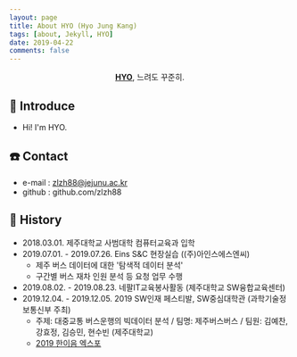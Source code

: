 ```yaml
---
layout: page
title: About HYO (Hyo Jung Kang)
tags: [about, Jekyll, HYO]
date: 2019-04-22
comments: false
---
```

    
<center><a href="http://zlzh88.github.io"><b>HYO</b></a>, 느려도 꾸준히.</center>


##  :raising_hand: Introduce
* Hi! I'm HYO. 

## :phone: Contact
* e-mail : zlzh88@jejunu.ac.kr
* github : github.com/zlzh88
    
## :page_with_curl: History
* 2018.03.01. 제주대학교 사범대학 컴퓨터교육과 입학
* 2019.07.01. - 2019.07.26. Eins S&C 현장실습 ((주)아인스에스엔씨)
    * 제주 버스 데이터에 대한 '탐색적 데이터 분석'
    * 구간별 버스 재차 인원 분석 등 요청 업무 수행
* 2019.08.02. - 2019.08.23. 네팔IT교육봉사활동 (제주대학교 SW융합교육센터) 
* 2019.12.04. - 2019.12.05. 2019 SW인재 페스티발, SW중심대학관 (과학기술정보통신부 주최)
    * 주제: 대중교통 버스운행의 빅데이터 분석 / 팀명: 제주버스버스 / 팀원: 김예찬, 강효정, 김승민, 현수빈 (제주대학교)
    * <a href = 'http://haniumexpo.kr/main/'> 2019 한이음 엑스포 
